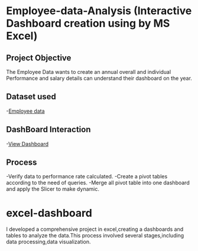 # Employee-data-Analysis (Interactive Dashboard creation using by MS Excel)
## Project Objective
The Employee Data wants to create an annual overall and individual Performance and salary details can understand their dashboard on the year.

## Dataset used
-<a href="https://github.com/Pramyagit/excel-dashboard/blob/main/Employee_Data.xlsx">Employee data</a>
## DashBoard Interaction
-<a href="https://github.com/Pramyagit/excel-dashboard/blob/main/Screenshot%202025-07-07%20131514.png">View Dashboard</a>
## Process
-Verify data to performance rate calculated.
-Create a pivot tables according to the need of queries.
-Merge all pivot table into one dashboard and apply the Slicer to make dynamic.
# excel-dashboard
I developed a comprehensive project in excel,creating a dashboards and tables to analyze the data.This process involved several stages,including data processing,data visualization.


